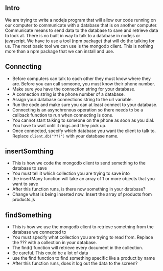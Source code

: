 ## Intro
We are trying to write a nodejs program that will allow our code running on our computer to communicate with a database that is on another computer. Communicate means to send data to the database to save and retrieve data to look at. There is no built in way to talk to a database in nodejs or javascript. We have to use a tool (npm package) that will do the talking for us. The most basic tool we can use is the mongodb client. This is nothing more than a npm package that we can install and use. 

## Connecting
* Before computers can talk to each other they must know where they are. Before you can call someone, you must know their phone number.
* Make sure you have the connection string for your database. 
* A connection string is the phone number of a database.
* Assign your database connections string to the url variable.
* Run the code and make sure you can at least connect to your database.
* Connecting is an asynchronous operation so there needs to be a callback function to run when connecting is done.
* You cannot start talking to someone on the phone as soon as you dial. You have to wait until it rings and they pick up.
* Once connected, specify which database you want the client to talk to. Replace `client.db("???")` with your database name.


## insertSomthing
* This is how we code the mongodb client to send something to the database to save
* You must tell it which collection you are trying to save into
* the insertMany function will take an array of 1 or more objects that you want to save
* After this function runs, is there now something in your database?
* Change what is being inserted now. Insert the array of products from products.js

## findSomething
* This is how we use the mongodb client to retrieve something from the database we connected to
* You must specify what collection you are trying to read from. Replace the ??? with a collection in your database.
* The find() function will retrieve every document in the collection.
* Be careful. This could be a lot of data
* use the find function to find something specific like a product by name
* After this function runs, does it log out the data to the screen?

